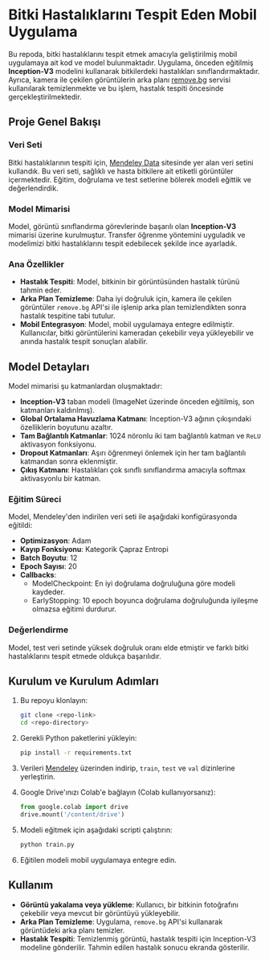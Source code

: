 # Bitki Hastalıklarını Tespit Eden Mobil Uygulama

Bu repoda, bitki hastalıklarını tespit etmek amacıyla geliştirilmiş mobil uygulamaya ait kod ve model bulunmaktadır. Uygulama, önceden eğitilmiş **Inception-V3** modelini kullanarak bitkilerdeki hastalıkları sınıflandırmaktadır. Ayrıca, kamera ile çekilen görüntülerin arka planı [remove.bg](https://www.remove.bg) servisi kullanılarak temizlenmekte ve bu işlem, hastalık tespiti öncesinde gerçekleştirilmektedir.

## Proje Genel Bakışı

### Veri Seti
Bitki hastalıklarının tespiti için, [Mendeley Data](https://data.mendeley.com/datasets/g7fpgj57wc/2) sitesinde yer alan veri setini kullandık. Bu veri seti, sağlıklı ve hasta bitkilere ait etiketli görüntüler içermektedir. Eğitim, doğrulama ve test setlerine bölerek modeli eğittik ve değerlendirdik.

### Model Mimarisi
Model, görüntü sınıflandırma görevlerinde başarılı olan **Inception-V3** mimarisi üzerine kurulmuştur. Transfer öğrenme yöntemini uyguladık ve modelimizi bitki hastalıklarını tespit edebilecek şekilde ince ayarladık.

### Ana Özellikler
- **Hastalık Tespiti**: Model, bitkinin bir görüntüsünden hastalık türünü tahmin eder.
- **Arka Plan Temizleme**: Daha iyi doğruluk için, kamera ile çekilen görüntüler `remove.bg` API'si ile işlenip arka plan temizlendikten sonra hastalık tespitine tabi tutulur.
- **Mobil Entegrasyon**: Model, mobil uygulamaya entegre edilmiştir. Kullanıcılar, bitki görüntülerini kameradan çekebilir veya yükleyebilir ve anında hastalık tespit sonuçları alabilir.

## Model Detayları

Model mimarisi şu katmanlardan oluşmaktadır:

- **Inception-V3** taban modeli (ImageNet üzerinde önceden eğitilmiş, son katmanları kaldırılmış).
- **Global Ortalama Havuzlama Katmanı**: Inception-V3 ağının çıkışındaki özelliklerin boyutunu azaltır.
- **Tam Bağlantılı Katmanlar**: 1024 nöronlu iki tam bağlantılı katman ve `ReLU` aktivasyon fonksiyonu.
- **Dropout Katmanları**: Aşırı öğrenmeyi önlemek için her tam bağlantılı katmandan sonra eklenmiştir.
- **Çıkış Katmanı**: Hastalıkları çok sınıflı sınıflandırma amacıyla softmax aktivasyonlu bir katman.

### Eğitim Süreci

Model, Mendeley'den indirilen veri seti ile aşağıdaki konfigürasyonda eğitildi:

- **Optimizasyon**: Adam
- **Kayıp Fonksiyonu**: Kategorik Çapraz Entropi
- **Batch Boyutu**: 12
- **Epoch Sayısı**: 20
- **Callbacks**: 
  - ModelCheckpoint: En iyi doğrulama doğruluğuna göre modeli kaydeder.
  - EarlyStopping: 10 epoch boyunca doğrulama doğruluğunda iyileşme olmazsa eğitimi durdurur.

### Değerlendirme

Model, test veri setinde yüksek doğruluk oranı elde etmiştir ve farklı bitki hastalıklarını tespit etmede oldukça başarılıdır.

## Kurulum ve Kurulum Adımları

1. Bu repoyu klonlayın:
    ```bash
    git clone <repo-link>
    cd <repo-directory>
    ```

2. Gerekli Python paketlerini yükleyin:
    ```bash
    pip install -r requirements.txt
    ```

3. Verileri [Mendeley](https://data.mendeley.com/datasets/g7fpgj57wc/2) üzerinden indirip, `train`, `test` ve `val` dizinlerine yerleştirin.

4. Google Drive'ınızı Colab'e bağlayın (Colab kullanıyorsanız):
    ```python
    from google.colab import drive
    drive.mount('/content/drive')
    ```

5. Modeli eğitmek için aşağıdaki scripti çalıştırın:
    ```bash
    python train.py
    ```

6. Eğitilen modeli mobil uygulamaya entegre edin.

## Kullanım

- **Görüntü yakalama veya yükleme**: Kullanıcı, bir bitkinin fotoğrafını çekebilir veya mevcut bir görüntüyü yükleyebilir.
- **Arka Plan Temizleme**: Uygulama, `remove.bg` API'si kullanarak görüntüdeki arka planı temizler.
- **Hastalık Tespiti**: Temizlenmiş görüntü, hastalık tespiti için Inception-V3 modeline gönderilir. Tahmin edilen hastalık sonucu ekranda gösterilir.
